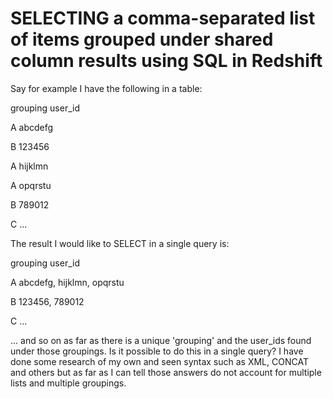 
# SELECTING a comma-separated list of items grouped under shared column results using SQL in Redshift

Say for example I have the following in a table:




grouping
user_id




A
abcdefg


B
123456


A
hijklmn


A
opqrstu


B
789012


C
...




The result I would like to SELECT in a single query is:




grouping
user_id




A
abcdefg, hijklmn, opqrstu


B
123456, 789012


C
...




... and so on as far as there is a unique 'grouping' and the user_ids found under those groupings.
Is it possible to do this in a single query?
I have done some research of my own and seen syntax such as XML, CONCAT and others but as far as I can tell those answers do not account for multiple lists and multiple groupings.

        